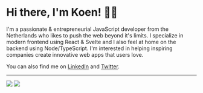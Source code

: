 # Hi there, I'm Koen! 👋🏼

I'm a passionate & entrepreneurial JavaScript developer from the
Netherlands who likes to push the web beyond it's limits. I specialize
in modern frontend using React & Svelte and I also feel at home on the
backend using Node/TypeScript. I'm interested in helping inspiring companies create innovative web 
apps that users love.

You can also find me on [LinkedIn](http://nl.linkedin.com/in/vangilst/) and
[Twitter](http://www.twitter.com/vnglst).

---

![](https://github-readme-stats.vercel.app/api?username=vnglst&show_icons=true&count_private=true) ![](https://github-readme-stats.vercel.app/api/top-langs/?username=vnglst&layout=compact)

